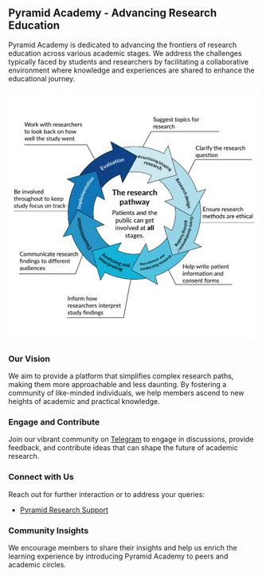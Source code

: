 ## Pyramid Academy - Advancing Research Education

Pyramid Academy is dedicated to advancing the frontiers of research education across various academic stages. We address the challenges typically faced by students and researchers by facilitating a collaborative environment where knowledge and experiences are shared to enhance the educational journey.

<div align="center">
  <img 
    style="width: 700px;"
    src="https://github.com/Pyramid-Research/.github/blob/main/Pyramid.png">
</div>

### Our Vision
We aim to provide a platform that simplifies complex research paths, making them more approachable and less daunting. By fostering a community of like-minded individuals, we help members ascend to new heights of academic and practical knowledge.

### Engage and Contribute
Join our vibrant community on [Telegram](https://t.me/Pyramid_Research) to engage in discussions, provide feedback, and contribute ideas that can shape the future of academic research.

### Connect with Us
Reach out for further interaction or to address your queries:
- [Pyramid Research Support](https://t.me/Pyramid_Research_Support)

### Community Insights
We encourage members to share their insights and help us enrich the learning experience by introducing Pyramid Academy to peers and academic circles.
